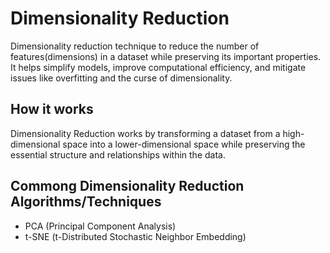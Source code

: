 # Dimensionality Reduction
Dimensionality reduction technique to reduce the number of features(dimensions) in a dataset while preserving its important properties. It helps simplify models, improve computational efficiency, and mitigate issues like overfitting and the curse of dimensionality.

## How it works
Dimensionality Reduction works by transforming a dataset from a high-dimensional space into a lower-dimensional space while preserving the essential structure and relationships within the data.

## Commong Dimensionality Reduction Algorithms/Techniques
- PCA (Principal Component Analysis)
- t-SNE (t-Distributed Stochastic Neighbor Embedding)
